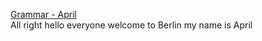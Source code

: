 [Grammar - April](https://www.youtube.com/watch?v=bsc_oH2hIXk)   
All right hello everyone welcome to Berlin my name is April  



